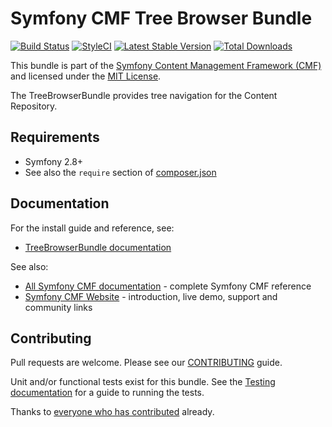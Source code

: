 # Symfony CMF Tree Browser Bundle

[![Build Status](https://travis-ci.org/symfony-cmf/tree-browser-bundle.svg?branch=master)](https://travis-ci.org/symfony-cmf/tree-browser-bundle)
[![StyleCI](https://styleci.io/repos/4233010/shield)](https://styleci.io/repos/4233010)
[![Latest Stable Version](https://poser.pugx.org/symfony-cmf/tree-browser-bundle/version.png)](https://packagist.org/packages/symfony-cmf/tree-browser-bundle)
[![Total Downloads](https://poser.pugx.org/symfony-cmf/tree-browser-bundle/d/total.png)](https://packagist.org/packages/symfony-cmf/tree-browser-bundle)

This bundle is part of the [Symfony Content Management Framework (CMF)](http://cmf.symfony.com/)
and licensed under the [MIT License](LICENSE).

The TreeBrowserBundle provides tree navigation for the Content Repository.


## Requirements

* Symfony 2.8+
* See also the `require` section of [composer.json](composer.json)


## Documentation

For the install guide and reference, see:

* [TreeBrowserBundle documentation](http://symfony.com/doc/master/cmf/bundles/tree_browser/index.html)

See also:

* [All Symfony CMF documentation](http://symfony.com/doc/master/cmf/index.html) - complete Symfony CMF reference
* [Symfony CMF Website](http://cmf.symfony.com/) - introduction, live demo, support and community links


## Contributing

Pull requests are welcome. Please see our [CONTRIBUTING](CONTRIBUTING.md) guide.

Unit and/or functional tests exist for this bundle. See the
[Testing documentation](http://symfony.com/doc/master/cmf/components/testing.html)
for a guide to running the tests.

Thanks to
[everyone who has contributed](https://github.com/symfony-cmf/TreeBrowserBundle/contributors) already.

